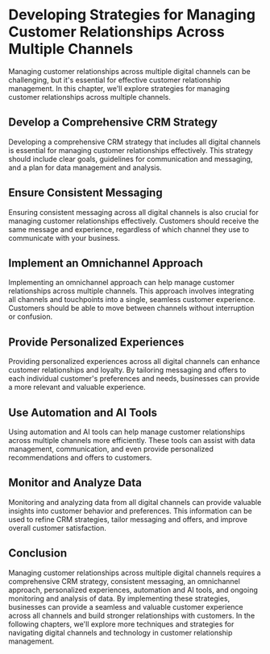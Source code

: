 # Developing Strategies for Managing Customer Relationships Across Multiple Channels

Managing customer relationships across multiple digital channels can be challenging, but it's essential for effective customer relationship management. In this chapter, we'll explore strategies for managing customer relationships across multiple channels.

Develop a Comprehensive CRM Strategy
------------------------------------

Developing a comprehensive CRM strategy that includes all digital channels is essential for managing customer relationships effectively. This strategy should include clear goals, guidelines for communication and messaging, and a plan for data management and analysis.

Ensure Consistent Messaging
---------------------------

Ensuring consistent messaging across all digital channels is also crucial for managing customer relationships effectively. Customers should receive the same message and experience, regardless of which channel they use to communicate with your business.

Implement an Omnichannel Approach
---------------------------------

Implementing an omnichannel approach can help manage customer relationships across multiple channels. This approach involves integrating all channels and touchpoints into a single, seamless customer experience. Customers should be able to move between channels without interruption or confusion.

Provide Personalized Experiences
--------------------------------

Providing personalized experiences across all digital channels can enhance customer relationships and loyalty. By tailoring messaging and offers to each individual customer's preferences and needs, businesses can provide a more relevant and valuable experience.

Use Automation and AI Tools
---------------------------

Using automation and AI tools can help manage customer relationships across multiple channels more efficiently. These tools can assist with data management, communication, and even provide personalized recommendations and offers to customers.

Monitor and Analyze Data
------------------------

Monitoring and analyzing data from all digital channels can provide valuable insights into customer behavior and preferences. This information can be used to refine CRM strategies, tailor messaging and offers, and improve overall customer satisfaction.

Conclusion
----------

Managing customer relationships across multiple digital channels requires a comprehensive CRM strategy, consistent messaging, an omnichannel approach, personalized experiences, automation and AI tools, and ongoing monitoring and analysis of data. By implementing these strategies, businesses can provide a seamless and valuable customer experience across all channels and build stronger relationships with customers. In the following chapters, we'll explore more techniques and strategies for navigating digital channels and technology in customer relationship management.
